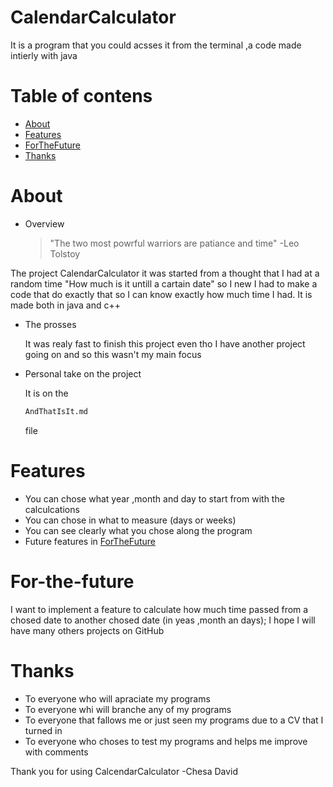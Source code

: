 # CalendarCalculator 
It is a program that you could acsses it from the terminal ,a code made intierly with java 
# Table of contens
- [About](#About)
- [Features](#Features)
- [ForTheFuture](#For-the-future)
- [Thanks](#Thanks)

# About
- Overview
    >"The two most powrful warriors are patiance and time" -Leo Tolstoy

The project CalendarCalculator it was started from a thought that I had at a random time
"How much is it untill a cartain date" so I new I had to make a code that do exactly that 
so I can know exactly how much time I had.
It is made both in java and c++
- The prosses

    It was realy fast to finish this project even tho I have another project going on and so this wasn't my main focus
- Personal take on the project

    It is on the 
    ````bash
    AndThatIsIt.md
    `````
    file

# Features
- You can chose what year ,month and day to start from with the calculcations
- You can chose in what to measure (days or weeks)
- You can see clearly what you chose along the program
- Future features in [ForTheFuture](#For-the-future)

# For-the-future
I want to implement a feature to calculate how much time passed from a chosed date to another chosed date
(in yeas ,month an days);
I hope I will have many others projects on GitHub

# Thanks
- To everyone who will apraciate my programs 
- To everyone whi will branche any of my programs
- To everyone that fallows me or just seen my programs due to a CV that I turned in
- To everyone who choses to test my programs and helps me improve with comments

Thank you for using CalcendarCalculator
-Chesa David